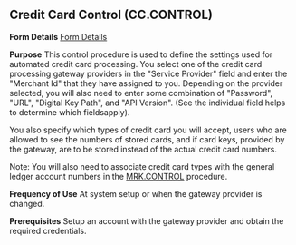 ## Credit Card Control (CC.CONTROL)
<PageHeader />

**Form Details**
[Form Details](../CC-CONTROL-1/README.md)

**Purpose**
This control procedure is used to define the settings used for automated
credit card processing. You select one of the credit card processing gateway
providers in the "Service Provider" field and enter the "Merchant Id" that
they have assigned to you. Depending on the provider selected, you will also
need to enter some combination of "Password", "URL", "Digital Key Path", and
"API Version". (See the individual field helps to determine which fieldsapply).



You also specify which types of credit card you will accept, users who are
allowed to see the numbers of stored cards, and if card keys, provided by the
gateway, are to be stored instead of the actual credit card numbers.

Note: You will also need to associate credit card types with the general
ledger account numbers in the [MRK.CONTROL](../MRK-CONTROL/README.md) procedure.

**Frequency of Use**
At system setup or when the gateway provider is changed.

**Prerequisites**
Setup an account with the gateway provider and obtain the required
credentials.

<badge text= "Version 8.10.57 " vertical="middle" />

<PageFooter />
